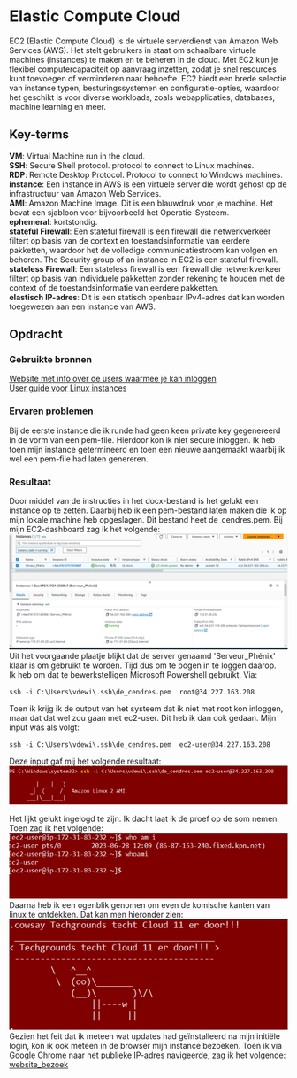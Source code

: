 # Elastic Compute Cloud
EC2 (Elastic Compute Cloud) is de virtuele serverdienst van Amazon Web Services (AWS). Het stelt gebruikers in staat om schaalbare virtuele machines (instances) te maken en te beheren in de cloud. Met EC2 kun je flexibel computercapaciteit op aanvraag inzetten, zodat je snel resources kunt toevoegen of verminderen naar behoefte. EC2 biedt een brede selectie van instance typen, besturingssystemen en configuratie-opties, waardoor het geschikt is voor diverse workloads, zoals webapplicaties, databases, machine learning en meer.

## Key-terms
**VM**: Virtual Machine run in the cloud.     
**SSH**: Secure Shell protocol. protocol to connect to Linux machines.   
**RDP**: Remote Desktop Protocol. Protocol to connect to Windows machines.  
**instance**: Een instance in AWS is een virtuele server die wordt gehost op de infrastructuur van Amazon Web Services.  
**AMI**: Amazon Machine Image. Dit is een blauwdruk voor je machine. Het bevat een sjabloon voor bijvoorbeeld het Operatie-Systeem.  
**ephemeral**: kortstondig.  
**stateful Firewall**: Een stateful firewall is een firewall die netwerkverkeer filtert op basis van de context en toestandsinformatie van eerdere pakketten, waardoor het de volledige communicatiestroom kan volgen en beheren. The Security group of an instance in EC2 is een stateful firewall.  
**stateless Firewall**:  Een stateless firewall is een firewall die netwerkverkeer filtert op basis van individuele pakketten zonder rekening te houden met de context of de toestandsinformatie van eerdere pakketten.  
**elastisch IP-adres**: Dit is een statisch openbaar IPv4-adres dat kan worden toegewezen aan een instance van AWS. 
## Opdracht
### Gebruikte bronnen
[Website met info over de users waarmee je kan inloggen](https://stackoverflow.com/questions/20779454/how-to-find-the-username-of-the-instance-launched-in-amazon-ec2)  
[User guide voor Linux instances](https://docs.aws.amazon.com/AWSEC2/latest/UserGuide/AccessingInstancesLinux.html) 



### Ervaren problemen
Bij de eerste instance die ik runde had geen keen private key gegenereerd in de vorm van een pem-file. Hierdoor kon ik niet secure inloggen. Ik heb toen mijn instance getermineerd en toen een nieuwe aangemaakt waarbij ik wel een pem-file had laten genereren. 

### Resultaat  
Door middel van de instructies in het docx-bestand is het gelukt een instance op te zetten. Daarbij heb ik een pem-bestand laten maken die ik op mijn lokale machine heb opgeslagen. Dit bestand heet de_cendres.pem. Bij mijn EC2-dashboard zag ik het volgende:  
![das$hboard](./Capture_of_Dashboard_EC2.PNG) 
Uit het voorgaande plaatje blijkt dat de server genaamd 'Serveur_Phénix' klaar is om gebruikt te worden. Tijd dus om te pogen in te loggen daarop.  
Ik heb om dat te bewerkstelligen Microsoft Powershell gebruikt. Via:
```
ssh -i C:\Users\vdewi\.ssh\de_cendres.pem  root@34.227.163.208

```
 Toen ik krijg ik de output van het systeem dat ik niet met root kon inloggen, maar dat dat wel zou gaan met ec2-user. Dit heb ik dan ook gedaan. Mijn input was als volgt: 

 ```
 ssh -i C:\Users\vdewi\.ssh\de_cendres.pem  ec2-user@34.227.163.208
 
 ```
Deze input gaf mij het volgende resultaat: 
![initiële_login](./Capture_initial_login.PNG)  

Het lijkt gelukt ingelogd te zijn. Ik dacht laat ik de proef op de som nemen. Toen zag ik het volgende:  
![proef_opdesom](./Knipsel_bewijsje_I_AM_in.PNG)  
Daarna heb ik een ogenblik genomen om even de komische kanten van linux te ontdekken. Dat kan men hieronder zien:  
![cowasy](./Capture-Cowsay.PNG)  
Gezien het feit dat ik meteen wat updates had geïnstalleerd na mijn initiële login, kon ik ook meteen in de browser mijn instance bezoeken. Toen ik via Google Chrome naar het publieke IP-adres navigeerde, zag ik het volgende:  
[website_bezoek](./Capture_serverIsLive.PNG) 